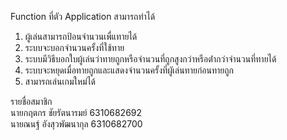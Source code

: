 Function ที่ตัว Application สามารถทำได้
 1. ผู้เล่นสามารถป้อนจำนวนเพื่แทายได้
 2. ระบบจะบอกจำนวนครั้งที่ใช้ทาย
 3. ระบบมีวิธีบอกใบผู้เล่นว่าทายถูกหรือจํานวนที่ถูกสูงกว่าหรือต่ํากว่าจํานวนที่ทายได้
 4. ระบบจะหยุดเมื่อทายถูกและแสดงจํานวนครั้งที่ผูัเล่นทายก่อนทายถูก
 5. สามารถเล่นเกมใหม่ได้
 
รายชื่อสมาชิก  
นายกฤตกร ชัยรัตนารมย์ 6310682692  
นายณนฐ์ อังสุวพัฒนากุล 6310682700  
